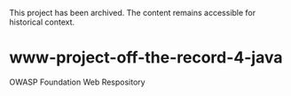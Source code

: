 This project has been archived. The content remains accessible for historical context.

# www-project-off-the-record-4-java
OWASP Foundation Web Respository
